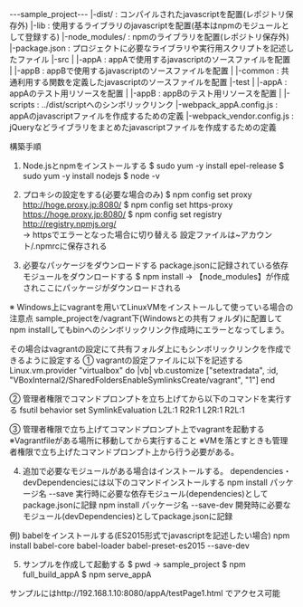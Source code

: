 ---sample_project---
    |-dist/                     : コンパイルされたjavascriptを配置(レポジトリ保存外)
    |-lib                       : 使用するライブラリのjavascriptを配置(基本はnpmのモジュールとして登録する)
    |-node_modules/             : npmのライブラリを配置(レポジトリ保存外)
    |-package.json              : プロジェクトに必要なライブラリや実行用スクリプトを記述したファイル
    |-src
    |  |-appA                   : appAで使用するjavascriptのソースファイルを配置
    |  |-appB                   : appBで使用するjavascriptのソースファイルを配置
    |  |-common                 : 共通利用する関数を定義したjavascriptのソースファイルを配置
    |-test
    |  |-appA                   : appAのテスト用リソースを配置
    |  |-appB                   : appBのテスト用リソースを配置
    |  |-scripts                : ../dist/scriptへのシンボリックリンク
    |-webpack_appA.config.js    : appAのjavascriptファイルを作成するための定義
    |-webpack_vendor.config.js  : jQueryなどライブラリをまとめたjavascriptファイルを作成するための定義

構築手順
1. Node.jsとnpmをインストールする
$ sudo yum -y install epel-release
$ sudo yum -y install nodejs
$ node -v

2. プロキシの設定をする(必要な場合のみ)
$ npm config set proxy http://hoge.proxy.jp:8080/
$ npm config set https-proxy https://hoge.proxy.jp:8080/
$ npm config set registry http://registry.npmjs.org/  
   → httpsでエラーとなった場合に切り替える
   設定ファイルは~アカウント/.npmrcに保存される

3. 必要なパッケージをダウンロードする
   package.jsonに記録されている依存モジュールをダウンロードする
$ npm install
  → 【node_modules】が作成されここにパッケージがダウンロードされる
  

※ Windows上にvagrantを用いてLinuxVMをインストールして使っている場合の注意点
   sample_projectを/vagrant下(Windowsとの共有フォルダ)に配置して
   npm installしてもbinへのシンボリックリンク作成時にエラーとなってしまう。
   
   その場合はvagrantの設定にて共有フォルダ上にもシンボリックリンクを作成できるように設定する
   ① vagrantの設定ファイルに以下を記述する
     Linux.vm.provider "virtualbox" do |vb|
       vb.customize ["setextradata", :id, "VBoxInternal2/SharedFoldersEnableSymlinksCreate/vagrant", "1"]
     end

   ② 管理者権限でコマンドプロンプトを立ち上げてから以下のコマンドを実行する
      fsutil behavior set SymlinkEvaluation L2L:1 R2R:1 L2R:1 R2L:1
      
   ③ 管理者権限で立ち上げてコマンドプロンプト上でvagrantを起動する
      ※Vagrantfileがある場所に移動してから実行すること
      ※VMを落とすときも管理者権限で立ち上げたコマンドプロンプト上から行う必要がある。 

4. 追加で必要なモジュールがある場合はインストールする。
   dependencies・devDependenciesには以下のコマンドインストールする
   npm install パッケージ名 --save        実行時に必要な依存モジュール(dependencies)としてpackage.jsonに記録
   npm install パッケージ名 --save-dev    開発時に必要なモジュール(devDependencies)としてpackage.jsonに記録

例) babelをインストールする(ES2015形式でjavascriptを記述したい場合)
    npm install babel-core babel-loader babel-preset-es2015 --save-dev


5. サンプルを作成して起動する
$ pwd → sample_project
$ npm full_build_appA
$ npm serve_appA

サンプルにはhttp://192.168.1.10:8080/appA/testPage1.html でアクセス可能
